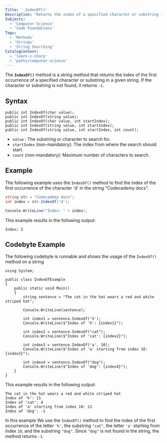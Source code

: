 ```yaml
---
Title: '.IndexOf()'
Description: 'Returns the index of a specified character or substring in a string.'
Subjects:
  - 'Computer Science'
  - 'Code Foundations'
Tags:
  - 'Methods'
  - 'Strings'
  - 'String Searching'
CatalogContent:
  - 'learn-c-sharp'
  - 'paths/computer-science'
---
```


The **`IndexOf()`** method is a string method that returns the index of the first occurrence of a specified character or substring in a given string. If the character or substring is not found, it returns `-1`.

## Syntax

```pseudo
public int IndexOf(char value);
public int IndexOf(string value);
public int IndexOf(char value, int startIndex);
public int IndexOf(string value, int startIndex);
public int IndexOf(string value, int startIndex, int count);
```

-  `value` : The substring or character to search for.
- `startIndex` (non-mandatory): The index from where the search should start.
- `count` (non-mandatory): Maximum number of characters to search.


## Example

The following example uses the `IndexOf()` method to find the index of the first occurrence of the character 'd' in the string "Codecademy docs".

```cs
string str = "Codecademy docs";
int index = str.IndexOf('d');

Console.WriteLine("Index: " + index);
```

This example results in the following output:

```
Index: 2
```


## Codebyte Example

The following codebyte is runnable and shows the usage of the `IndexOf()` method on a string
```codebyte/csharp
using System;

public class IndexOfExample
{
    public static void Main()
    {
        string sentence = "The cat in the hat wears a red and white striped hat";
        
        Console.WriteLine(sentence);
        
        int index1 = sentence.IndexOf('h');
        Console.WriteLine($"Index of 'h': {index1}");
        
        int index2 = sentence.IndexOf("cat");
        Console.WriteLine($"Index of 'cat': {index2}");
        
        int index3 = sentence.IndexOf('a', 10);
        Console.WriteLine($"Index of 'a' starting from index 10: {index3}");
        
        int index4 = sentence.IndexOf("dog");
        Console.WriteLine($"Index of 'dog': {index4}");
    }
}
```

This example results in the following output: 
```shell
The cat in the hat wears a red and white striped hat
Index of 'h': 11
Index of 'cat': 4
Index of 'a' starting from index 10: 13
Index of 'dog': -1
```

In this example We use the `IndexOf()` method to find the index of the first occurrence of the letter `'h'`, the substring `"cat"`, the letter `'a'` starting from index `10`, and the substring `"dog"`. Since `"dog"` is not found in the string, the method returns `-1`.

